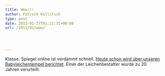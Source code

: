 ```yaml
---
title: Wow!!!
author: Patrick Kollitsch
type: post
date: 2011-01-27T01:21:31+00:00
url: /2011/01/wow/




---
```

Klasse. Spiegel online ist verdammt schnell. [Heute schon wird &uuml;ber unseren Babyleichentempel berichtet][1]. Einer der Leichenbestatter wurde zu 20 Jahren verurteilt.

 [1]: http://www.spiegel.de/panorama/justiz/0,1518,741984,00.html